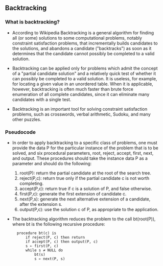 ## Backtracking
### What is backtracking?

* According to Wikipedia Backtracking is a general algorithm for finding all (or some) solutions to some computational problems, notably constraint satisfaction problems, that incrementally builds candidates to the solutions, and abandons a candidate ("backtracks") as soon as it determines that the candidate cannot possibly be completed to a valid solution.

* Backtracking can be applied only for problems which admit the concept of a "partial candidate solution" and a relatively quick test of whether it can possibly be completed to a valid solution. It is useless, for example, for locating a given value in an unordered table. When it is applicable, however, backtracking is often much faster than brute force enumeration of all complete candidates, since it can eliminate many candidates with a single test. 

* Backtracking is an important tool for solving constraint satisfaction problems, such as crosswords, verbal arithmetic, Sudoku, and many other puzzles.

### Pseudocode

* In order to apply backtracking to a specific class of problems, one must provide the data P for the particular instance of the problem that is to be solved, and six procedural parameters, root, reject, accept, first, next, and output. These procedures should take the instance data P as a parameter and should do the following: 
    1. root(P): return the partial candidate at the root of the search tree. 
    2. reject(P,c): return true only if the partial candidate c is not worth completing. 
    3. accept(P,c): return true if c is a solution of P, and false otherwise. 
    4. first(P,c): generate the first extension of candidate c. 
    5. next(P,s): generate the next alternative extension of a candidate, after the extension s. 
    6. output(P,c): use the solution c of P, as appropriate to the application.

* The backtracking algorithm reduces the problem to the call bt(root(P)), where bt is the following recursive procedure:

        procedure bt(c) is
            if reject(P, c) then return
            if accept(P, c) then output(P, c)
            s ← first(P, c)
            while s ≠ NULL do
                bt(s)
                s ← next(P, s)


 